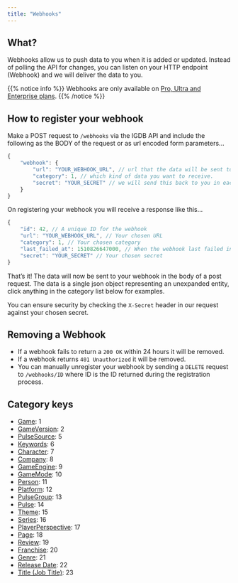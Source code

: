 ```yaml
---
title: "Webhooks"
---
```


## What?

Webhooks allow us to push data to you when it is added or updated. Instead of polling the API for changes, you can listen on your HTTP endpoint (Webhook) and we will deliver the data to you.

{{% notice info %}}
Webhooks are only available on [Pro, Ultra and Enterprise plans](https://api.igdb.com/pricing).
{{% /notice %}}

## How to register your webhook

Make a POST request to `/webhooks` via the IGDB API and include the following as the BODY of the request or as url encoded form parameters...

```javascript
{
    "webhook": {
        "url": "YOUR_WEBHOOK_URL", // url that the data will be sent to.
        "category": 1, // which kind of data you want to receive.
        "secret": "YOUR_SECRET" // we will send this back to you in each request.
    }
}
```

On registering your webhook you will receive a response like this...

```javascript
{
    "id": 42, // A unique ID for the webhook
    "url": "YOUR_WEBHOOK_URL", // Your chosen URL
    "category": 1, // Your chosen category
    "last_failed_at": 1510826647000, // When the webhook last failed in unix time
    "secret": "YOUR_SECRET" // Your chosen secret
}
```

That’s it! The data will now be sent to your webhook in the body of a post request. The data is a single json object representing an unexpanded entity, click anything in the category list below for examples.

You can ensure security by checking the `X-Secret` header in our request against your chosen secret.

## Removing a Webhook

- If a webhook fails to return a `200 OK` within 24 hours it will be removed.
- If a webhook returns `401 Unauthorized` it will be removed.
- You can manually unregister your webhook by sending a `DELETE` request to `/webhooks/ID` where ID is the ID returned during the registration process.

## Category keys

- [Game](../../endpoints/game): 1
- [GameVersion](../../endpoints/versions): 2
- [PulseSource](../../endpoints/pulse-source): 5
- [Keywords](../../endpoints/keyword): 6
- [Character](../../endpoints/character): 7
- [Company](../../endpoints/company): 8
- [GameEngine](../../endpoints/game-engine): 9
- [GameMode](../../endpoints/game-mode): 10
- [Person](../../endpoints/person): 11
- [Platform](../../endpoints/platform): 12
- [PulseGroup](../../endpoints/pulse-group): 13
- [Pulse](../../endpoints/pulse): 14
- [Theme](../../endpoints/theme): 15
- [Series](../../endpoints/collection): 16
- [PlayerPerspective](../../endpoints/player-perspective): 17
- [Page](../../endpoints/page): 18
- [Review](../../endpoints/review): 19
- [Franchise](../../endpoints/franchise): 20
- [Genre](../../endpoints/genre): 21
- [Release Date](../../endpoints/release-date): 22
- [Title (Job Title)](../../endpoints/title): 23